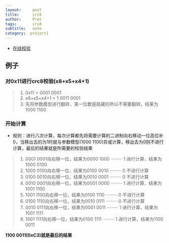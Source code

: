 ```yaml
---
layout:     post
title:      crc8
author:     Pret
tags: 		crc8
subtitle:  	note
category:  project1
---
```

<!-- Start Writing Below in Markdown -->

* [在线校验](http://www.ip33.com/crc.html)

## 例子
### 对0x11进行crc8校验(x8+x5+x4+1)

>1. 0x11 = 0001 0001
>2. x8+x5+x4+1 = 1 0011 0001
>3. 先将参数模型进行翻转，第一位数是隐藏的所以不需要翻转，结果为1000 1100

### 开始计算

* 规则：进行八次计算，每次计算都先将需要计算的二进制向右移动一位高位补0，当移出去的为1时就与参数模型(1000 1100)异或计算，移出去为0则不进行计算，最后的结果就是所需要的校验结果

>1. 0001 0001向右移一位，结果为0000 1000 ········· 1 进行计算，结果为1000 0100
>2. 1000 0100向右移一位，结果为0100 0010 ········· 0 不进行计算
>3. 0100 0010向右移一位，结果为0010 0001 ········· 0 不进行计算
>4. 0010 0001向右移一位，结果为0001 0000 ········· 1 进行计算，结果为1001 1100
>5. 1001 1100向右移一位，结果为0100 1110 ········· 0 不进行计算
>6. 0100 1110向右移一位，结果为0010 0111 ········· 0 不进行计算
>7. 0010 0111向右移一位，结果为0001 0011 ········· 1 进行计算，结果为1001 1111
>8. 1001 1111向右移一位，结果为0100 1111 ········· 1 进行计算，结果为1100 0011

**1100 0011(0xC3)就是最后的结果**